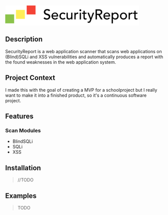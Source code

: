 ![SecurityReport](https://github.com/melkawakibi/securityscan/blob/ontwikkel/public/images/logo-securityreport-small.png)

## Description
SecurityReport is a web application scanner that scans web applications on (Blind)SQLi and XSS vulnerabilities and automatically produces a report with the found weaknesses in the web application system.

## Project Context
I made this with the goal of creating a MVP for a schoolproject but I really want to make it into a finished product, so it's a continuous software project.

## Features

### Scan Modules
- BlindSQLi
- SQLi
- XSS

## Installation

> //TODO

## Examples

> TODO